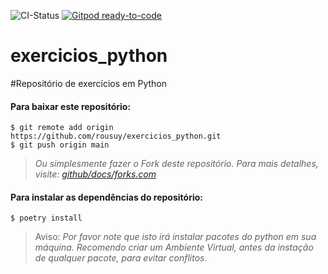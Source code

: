 ![CI-Status](https://github.com/rousuy/exercicios_python/actions/workflows/main.yml/badge.svg)
[![Gitpod ready-to-code](https://img.shields.io/badge/Gitpod-ready--to--code-908a85?logo=gitpod)](
https://gitpod.io/#https://github.com/rousuy/uri-online-judge.git)
# exercicios_python
#Repositório de exercícios em Python

#### Para baixar este repositório:
```
$ git remote add origin https://github.com/rousuy/exercicios_python.git
$ git push origin main
```
> *Ou simplesmente fazer o Fork deste repositório. 
> Para mais detalhes, visite: [github/docs/forks.com](https://docs.github.com/pt/get-started/quickstart/fork-a-rep)*
#### Para instalar as dependências do repositório:
```
$ poetry install
```
> Aviso: *Por favor note que isto irá instalar pacotes do python em sua máquina. 
> Recomendo criar um Ambiente Virtual, antes da instação de qualquer pacote,
> para evitar conflitos*.